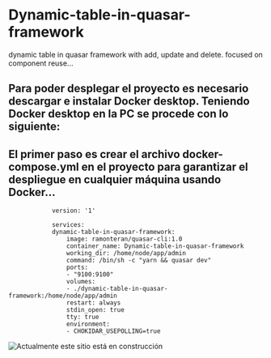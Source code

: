 # Dynamic-table-in-quasar-framework
dynamic table in quasar framework with add, update and delete. focused on component reuse...

## Para poder desplegar el proyecto es necesario descargar e instalar Docker desktop. Teniendo Docker desktop en la PC se procede con lo siguiente:

## El primer paso es crear el archivo docker-compose.yml en el proyecto para garantizar el despliegue en cualquier máquina usando Docker…
```
            version: '1'

            services:
            dynamic-table-in-quasar-framework:
                image: ramonteran/quasar-cli:1.0
                container_name: Dynamic-table-in-quasar-framework
                working_dir: /home/node/app/admin
                command: /bin/sh -c "yarn && quasar dev"
                ports: 
                - "9100:9100"
                volumes: 
                - ./dynamic-table-in-quasar-framework:/home/node/app/admin
                restart: always
                stdin_open: true
                tty: true
                environment:
                - CHOKIDAR_USEPOLLING=true
```

![Actualmente este sitio está en construcción ](https://static9.depositphotos.com/1228953/1153/i/450/depositphotos_11530836-stock-photo-under-construction.jpg)
